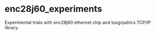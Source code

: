 enc28j60_experiments
=====================

Experimental trials with enc28j60 ethernet chip and tuxgrpahics TCP/IP library.
